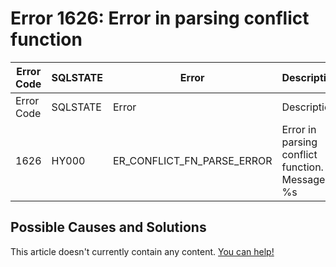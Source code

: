 
# Error 1626: Error in parsing conflict function


| Error Code | SQLSTATE | Error | Description |
| --- | --- | --- | --- |
| Error Code | SQLSTATE | Error | Description |
| 1626 | HY000 | ER_CONFLICT_FN_PARSE_ERROR | Error in parsing conflict function. Message: %s |




## Possible Causes and Solutions


This article doesn't currently contain any content. [You can help!](/en/writing-and-editing-knowledge-base-articles/)

